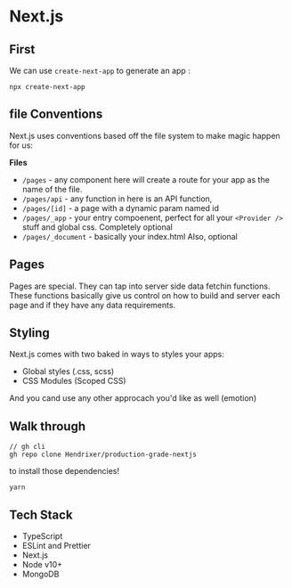 # Next.js

## First
We can use `create-next-app` to generate an app :
```
npx create-next-app
```

## file Conventions
Next.js uses conventions based off the file system to make magic happen for us:

**Files**
- `/pages` - any component here will create a route for your app as the name of the file.  
- `/pages/api` - any function in here is an API function,
- `/pages/[id]` - a page with a dynamic param named id
- `/pages/_app` - your entry compoenent, perfect for all your `<Provider />` stuff and global css. Completely optional
- `/pages/_document` - basically your index.html Also, optional

## Pages
Pages are special. They can tap into server side data fetchin functions. These functions basically give us control on how to build and server each page and if they have any data requirements.

## Styling 
Next.js comes with two baked in ways to styles your apps:
- Global styles (.css, scss)
- CSS Modules (Scoped CSS)	

And you cand use any other approcach you'd like as well (emotion)

## Walk through

```
// gh cli
gh repo clone Hendrixer/production-grade-nextjs
```

to install those dependencies!
```
yarn
```

## Tech Stack 
- TypeScript
- ESLint and Prettier
- Next.js
- Node v10+
- MongoDB
